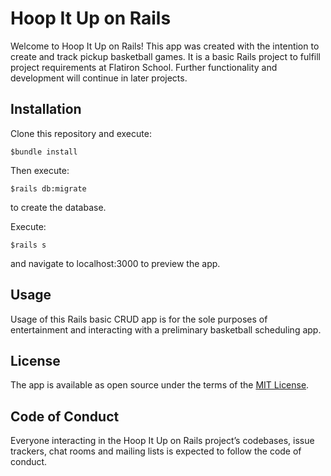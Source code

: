 # Hoop It Up on Rails

Welcome to Hoop It Up on Rails!  This app was created with the intention
to create and track pickup basketball games.  It is a basic Rails project to fulfill project requirements at Flatiron School. Further functionality and development will continue in later projects.

## Installation

Clone this repository and execute:

    $bundle install

Then execute:

    $rails db:migrate

to create the database.

Execute:

    $rails s

and navigate to localhost:3000 to preview the app.


## Usage

Usage of this Rails basic CRUD app is for the sole purposes of entertainment and interacting with
a preliminary basketball scheduling app.

## License

The app is available as open source under the terms of the [MIT License](https://opensource.org/licenses/MIT).

## Code of Conduct

Everyone interacting in the Hoop It Up on Rails project’s codebases, issue trackers, chat rooms and mailing lists is expected to follow the code of conduct.
